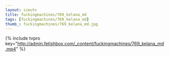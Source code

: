```yaml
--- 
layout: sieutv
title: fuckingmachines/769_kelana_md
tags: [fuckingmachines/769_kelana_md]
thumb_: fuckingmachines/769_kelana_md.jpg
---
```

{% include tvpro key="http://admin.fetishbox.com/_content/fuckingmachines/769_kelana_md.mp4" %} 
